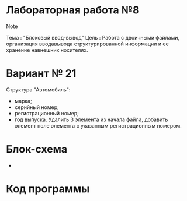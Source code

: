 # Лабораторная работа №8
>[!NOTE]
>Тема : "Блоковый ввод-вывод"
>Цель : Работа с двоичными файлами, организация вводавывода структурированной информации и ее хранение навнешних носителях.
# Вариант № 21
Структура "Автомобиль":
- марка;
- серийный номер;
- регистрационный номер;
- год выпуска.
Удалить 3 элемента из начала файла, добавить элемент
поле элемента с указанным регистрационным номером.
# Блок-схема
-
# Код программы
